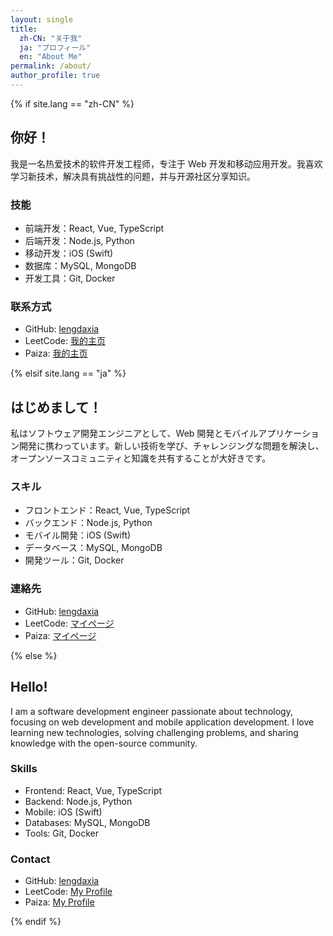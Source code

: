 ```yaml
---
layout: single
title:
  zh-CN: "关于我"
  ja: "プロフィール"
  en: "About Me"
permalink: /about/
author_profile: true
---
```


{% if site.lang == "zh-CN" %}

## 你好！

我是一名热爱技术的软件开发工程师，专注于 Web 开发和移动应用开发。我喜欢学习新技术，解决具有挑战性的问题，并与开源社区分享知识。

### 技能

- 前端开发：React, Vue, TypeScript
- 后端开发：Node.js, Python
- 移动开发：iOS (Swift)
- 数据库：MySQL, MongoDB
- 开发工具：Git, Docker

### 联系方式

- GitHub: [lengdaxia](https://github.com/lengdaxia)
- LeetCode: [我的主页](https://leetcode.com/problemset/all/)
- Paiza: [我的主页](https://paiza.jp/challenges)

{% elsif site.lang == "ja" %}

## はじめまして！

私はソフトウェア開発エンジニアとして、Web 開発とモバイルアプリケーション開発に携わっています。新しい技術を学び、チャレンジングな問題を解決し、オープンソースコミュニティと知識を共有することが大好きです。

### スキル

- フロントエンド：React, Vue, TypeScript
- バックエンド：Node.js, Python
- モバイル開発：iOS (Swift)
- データベース：MySQL, MongoDB
- 開発ツール：Git, Docker

### 連絡先

- GitHub: [lengdaxia](https://github.com/lengdaxia)
- LeetCode: [マイページ](https://leetcode.com/problemset/all/)
- Paiza: [マイページ](https://paiza.jp/challenges)

{% else %}

## Hello!

I am a software development engineer passionate about technology, focusing on web development and mobile application development. I love learning new technologies, solving challenging problems, and sharing knowledge with the open-source community.

### Skills

- Frontend: React, Vue, TypeScript
- Backend: Node.js, Python
- Mobile: iOS (Swift)
- Databases: MySQL, MongoDB
- Tools: Git, Docker

### Contact

- GitHub: [lengdaxia](https://github.com/lengdaxia)
- LeetCode: [My Profile](https://leetcode.com/problemset/all/)
- Paiza: [My Profile](https://paiza.jp/challenges)

{% endif %}
